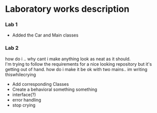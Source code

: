 ﻿# Laboratory works description

### Lab 1

* Added the Car and Main classes 

### Lab 2

how do i .. why cant i make anything look as neat as it should.  
I'm trying to follow the requirements for a nice looking repository but
it's getting out of hand. how do i make it be ok with two mains.. im writing thiswhilecrying  

* Add corresponding Classes
* Create a behavioral something something
* interface(?)
* error handling
* stop crying
